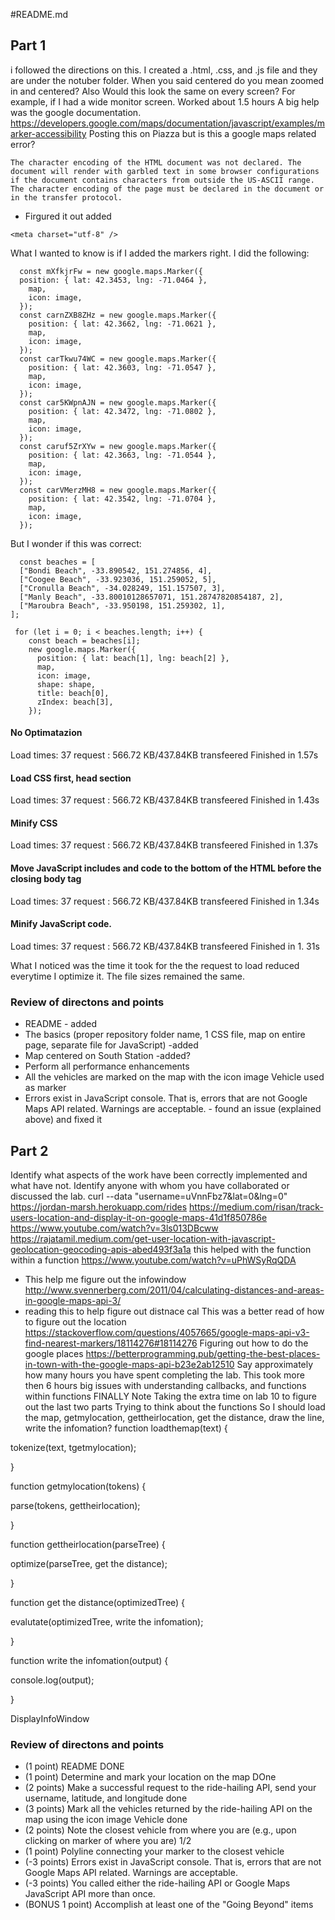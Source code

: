 #README.md
## Part 1
i followed the directions on this. I created a .html, .css, and .js file and they are under the notuber folder. 
When you said centered do you mean zoomed in and centered? Also Would this look the same on every screen? For example, if I had a wide monitor screen. 
Worked about 1.5 hours
 A big help was the google documentation.  
https://developers.google.com/maps/documentation/javascript/examples/marker-accessibility
Posting this on Piazza but is this a google maps related error?
```
The character encoding of the HTML document was not declared. The document will render with garbled text in some browser configurations if the document contains characters from outside the US-ASCII range. The character encoding of the page must be declared in the document or in the transfer protocol.
```
  - Firgured it out added 
  ```
  <meta charset="utf-8" />
  ```
What I wanted to know is if I added the markers right. I did the following:
```` 
  const mXfkjrFw = new google.maps.Marker({
  position: { lat: 42.3453, lng: -71.0464 },
    map,
    icon: image,
  });
  const carnZXB8ZHz = new google.maps.Marker({
    position: { lat: 42.3662, lng: -71.0621 },
    map,
    icon: image,
  });
  const carTkwu74WC = new google.maps.Marker({
    position: { lat: 42.3603, lng: -71.0547 },
    map,
    icon: image,
  });
  const car5KWpnAJN = new google.maps.Marker({
    position: { lat: 42.3472, lng: -71.0802 },
    map,
    icon: image,
  });
  const caruf5ZrXYw = new google.maps.Marker({
    position: { lat: 42.3663, lng: -71.0544 },
    map,
    icon: image,
  });
  const carVMerzMH8 = new google.maps.Marker({
    position: { lat: 42.3542, lng: -71.0704 },
    map,
    icon: image,
  });
  ````
 
 But I wonder if this was correct:
````
  const beaches = [
  ["Bondi Beach", -33.890542, 151.274856, 4],
  ["Coogee Beach", -33.923036, 151.259052, 5],
  ["Cronulla Beach", -34.028249, 151.157507, 3],
  ["Manly Beach", -33.80010128657071, 151.28747820854187, 2],
  ["Maroubra Beach", -33.950198, 151.259302, 1],
];

 for (let i = 0; i < beaches.length; i++) {
    const beach = beaches[i];
    new google.maps.Marker({
      position: { lat: beach[1], lng: beach[2] },
      map,
      icon: image,
      shape: shape,
      title: beach[0],
      zIndex: beach[3],
    });
````

#### No Optimatazion 
Load times:  37 request : 566.72 KB/437.84KB transfeered Finished in 1.57s
#### Load CSS first, head section
Load times:  37 request : 566.72 KB/437.84KB transfeered Finished in 1.43s
#### Minify CSS
Load times:  37 request : 566.72 KB/437.84KB transfeered Finished in 1.37s
#### Move JavaScript includes and code to the bottom of the HTML before the closing body tag
Load times:  37 request : 566.72 KB/437.84KB transfeered Finished in 1.34s
#### Minify JavaScript code. 
Load times:  37 request : 566.72 KB/437.84KB transfeered Finished in 1. 31s

What I noticed was the time it took for the the request to load reduced everytime I optimize it. The file sizes remained the same. 

### Review of directons and points
- README - added
- The basics (proper repository folder name, 1 CSS file, map on entire page, separate file for JavaScript) -added
- Map centered on South Station -added?
- Perform all performance enhancements
- All the vehicles are marked on the map with the icon image Vehicle used as marker
- Errors exist in JavaScript console. That is, errors that are not Google Maps API related. Warnings are acceptable. - found an issue (explained above) and fixed it
## Part 2


Identify what aspects of the work have been correctly implemented and what have not.
Identify anyone with whom you have collaborated or discussed the lab.
curl --data "username=uVnnFbz7&lat=0&lng=0" https://jordan-marsh.herokuapp.com/rides
https://medium.com/risan/track-users-location-and-display-it-on-google-maps-41d1f850786e 
https://www.youtube.com/watch?v=3ls013DBcww 
https://rajatamil.medium.com/get-user-location-with-javascript-geolocation-geocoding-apis-abed493f3a1a 
this helped with the function within a function
https://www.youtube.com/watch?v=uPhWSyRqQDA
 - This help me figure out the infowindow
 http://www.svennerberg.com/2011/04/calculating-distances-and-areas-in-google-maps-api-3/
  - reading this to help figure out distnace cal
  This was a better read of how to figure out the location
  https://stackoverflow.com/questions/4057665/google-maps-api-v3-find-nearest-markers/18114276#18114276
  Figuring out how to do the google places
  https://betterprogramming.pub/getting-the-best-places-in-town-with-the-google-maps-api-b23e2ab12510 
Say approximately how many hours you have spent completing the lab.
This took more then 6 hours
big issues with understanding callbacks,  and functions within functions
FINALLY
Note
Taking the extra time on lab 10 to figure out the last two parts
Trying to think about the functions
So I should load the map, getmylocation, gettheirlocation, get the distance, draw the line, write the infomation?
function loadthemap(text) {

  tokenize(text, tgetmylocation);

}

function getmylocation(tokens) {

  parse(tokens, gettheirlocation);

}

function gettheirlocation(parseTree) {

  optimize(parseTree, get the distance);

}

function get the distance(optimizedTree) {

  evalutate(optimizedTree, write the infomation);

}

function write the infomation(output) {

  console.log(output);

}

DisplayInfoWindow
### Review of directons and points
- (1 point) README DONE
- (1 point) Determine and mark your location on the map DOne
- (2 points) Make a successful request to the ride-hailing API, send your username, latitude, and longitude done
- (3 points) Mark all the vehicles returned by the ride-hailing API on the map using the icon image Vehicle done
- (2 points) Note the closest vehicle from where you are (e.g., upon clicking on marker of where you are) 1/2 
- (1 point) Polyline connecting your marker to the closest vehicle
- (-3 points) Errors exist in JavaScript console. That is, errors that are not Google Maps API related. Warnings are acceptable.
- (-3 points) You called either the ride-hailing API or Google Maps JavaScript API more than once.
- (BONUS 1 point) Accomplish at least one of the "Going Beyond" items